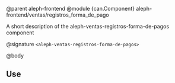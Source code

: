 @parent aleph-frontend
@module {can.Component} aleph-frontend/ventas/registros_forma_de_pago <aleph-ventas-registros-forma-de-pagos>

A short description of the aleph-ventas-registros-forma-de-pagos component

@signature `<aleph-ventas-registros-forma-de-pagos>`

@body

## Use

